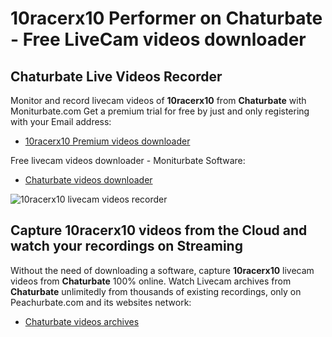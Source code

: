 # 10racerx10 Performer on Chaturbate - Free LiveCam videos downloader

## Chaturbate Live Videos Recorder

Monitor and record livecam videos of **10racerx10** from **Chaturbate** with Moniturbate.com
Get a premium trial for free by just and only registering with your Email address:
* [10racerx10 Premium videos downloader](https://moniturbate.com/request-demo-licence-key.html)

Free livecam videos downloader - Moniturbate Software:
* [Chaturbate videos downloader](https://moniturbate.com/moniturbate-download-software.html)

![10racerx10 livecam videos recorder](https://peachurnet.com/templates/moniturbate-software.png)


## Capture 10racerx10 videos from the Cloud and watch your recordings on Streaming

Without the need of downloading a software, capture **10racerx10** livecam videos from **Chaturbate** 100% online.
Watch Livecam archives from **Chaturbate** unlimitedly from thousands of existing recordings, only on Peachurbate.com and its websites network:
* [Chaturbate videos archives](https://peachurnet.com/)